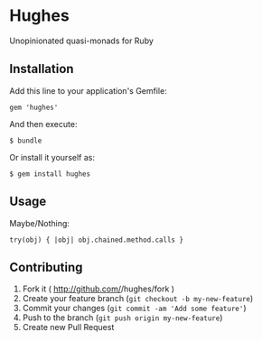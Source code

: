 # Hughes

Unopinionated quasi-monads for Ruby

## Installation

Add this line to your application's Gemfile:

    gem 'hughes'

And then execute:

    $ bundle

Or install it yourself as:

    $ gem install hughes

## Usage

Maybe/Nothing:

    try(obj) { |obj| obj.chained.method.calls }

## Contributing

1. Fork it ( http://github.com/<my-github-username>/hughes/fork )
2. Create your feature branch (`git checkout -b my-new-feature`)
3. Commit your changes (`git commit -am 'Add some feature'`)
4. Push to the branch (`git push origin my-new-feature`)
5. Create new Pull Request
